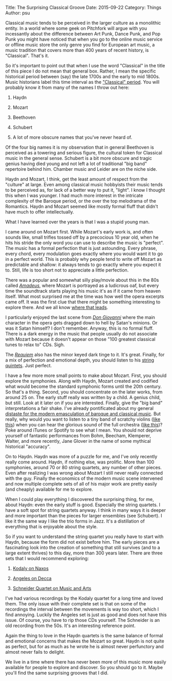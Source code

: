 Title: The Surprising Classical Groove
Date: 2015-09-22
Category: Things
Author: psu

Classical music tends to be perceived in the larger culture as a monolithic entity. In a world where some geek on Pitchfork will argue with you incessantly about the difference between Art Punk, Dance Punk, and Pop Punk you might have noticed that when you go to the online music service or offline music store the only genre you find for European art music, a music tradition that covers more than 400 years of recent history, is "Classical". That's it.

So it's important to point out that when I use the word "Classical" in the title of this piece I do not mean that general box. Rather, I mean the specific historical period between (say) the late 1700s and the early to mid 1800s. Music historians label this time interval as the <a href="https://en.wikipedia.org/wiki/Classical_period_(music)">"Classical" period</a>. You will probably know it from many of the names I throw out here:

1. Haydn

2. Mozart

3. Beethoven

4. Schubert

5. A lot of more obscure names that you've never heard of.

Of the four big names it is my observation that in general Beethoven is perceived as a towering and serious figure, the cultural token for Classical music in the general sense. Schubert is a bit more obscure and tragic genius having died young and not left a lot of traditional "big band" repertoire behind him. Chamber music and Leider are on the niche side.

Haydn and Mozart, I think, get the least amount of respect from the "culture" at large. Even among classical music hobbyists their music tends to be perceived as, for lack of a better way to put it, "light". I know I thought this when I was younger. I had much more interest in the intricate complexity of the Baroque period, or the over the top melodrama of the Romantics. Haydn and Mozart seemed like mostly formal fluff that didn't have much to offer intellectually.

What I have learned over the years is that I was a stupid young man.

I came around on Mozart first. While Mozart's early work is, and often sounds like, small trifles tossed off by a precocious 10 year old, when he hits his stride the only word you can use to describe the music is "perfect". The music has a formal perfection that is just astounding. Every phrase, every chord, every modulation goes exactly where you would want it to go in a perfect world. This is probably why people tend to write off Mozart as predictable and shallow: it always tends to go exactly where you expect it to. Still, life is too short not to appreciate a little perfection.

There was a popular and somewhat silly play/movie about this in the 80s called <a href="http://www.imdb.com/title/tt0086879/"><em>Amadeus</em></a>, where Mozart is portrayed as a ludicrous oaf, but every time the soundtrack starts playing his music it's as if it came from heaven itself. What most surprised me at the time was how well the opera excerpts came off. It was the first clue that there might be something interesting to explore there. And we all know <a href="http://mutable-states.com/how-to-ring.html">where that leads</a>.

I particularly enjoyed the last scene from <a href="https://itun.es/us/5WCoP"><em>Don Giovanni</em></a> where the main character in the opera gets dragged down to hell by Satan's minions. Or was it Satan himself? I don't remember. Anyway, this is no formal fluff. There is a dark energy in the music that people usually do not associate with Mozart because it doesn't appear on those "100 greatest classical tunes to relax to" CDs. Sigh.

The <a href="https://itun.es/us/sjAr"><em>Requiem</em></a> also has the minor keyed dark tinge to it. It's great. Finally, for a mix of perfection and emotional depth, you should listen to his <a href="https://itun.es/us/AMEGe">string quintets</a>. Just perfect.

I have a few more more small points to make about Mozart. First, you should explore the symphonies. Along with Haydn, Mozart created and codified what would become the standard symphonic forms until the 20th century. So that's a thing. Second, you should concentrate on the later works, from around 25 on. The early stuff really was written by a child. A genius child, but still. Look at it later on if you are interested. Finally, give the "big band" interpretations a fair shake. I've already pontificated about my general <a href="http://mutable-states.com/nouvelle-old-music.html">distaste for the modern emasculation of baroque and classical music</a>. But really, why would you want to listen to a tiny band of scratchy violins (<a href="https://itun.es/us/RYFfn">like this</a>) when you can hear the glorious sound of the full orchestra (<a href="https://itun.es/us/sg-V5">like this</a>)? Poke around iTunes or Spotify to see what I mean. You should not deprive yourself of fantastic performances from Bohm, Beecham, Klemperer, Walter, and more recently, Jane Glover in the name of some mythical historical "accuracy". 

On to Haydn. Haydn was more of a puzzle for me, and I've only recently really come around. Haydn, if nothing else, was prolific. More than 100 symphonies, around 70 or 80 string quartets, any number of other pieces. Even after realizing I was wrong about Mozart I still never really connected with the guy. Finally the economics of the modern music scene intervened and now multiple complete sets of all of his major work are pretty easily (and cheaply) available for me to explore.

When I could play everything I discovered the surprising thing, for me, about Haydn: even the early stuff is good. Especially the string quartets. I have a soft spot for string quartets anyway. I think in many ways it is deeper and more important than the pieces for larger ensembles (see Schubert). I like it the same way I like the trio forms in Jazz. It's a distillation of everything that is enjoyable about the style.

So if you want to understand the string quartet you really have to start with Haydn, because the form did not exist before him. The early pieces are a fascinating look into the creation of something that still survives (and to a large extent thrives) to this day, more than 300 years later. There are three sets that I would recommend exploring:

1. <a href="https://itun.es/us/Z-yNr">Kodaly on Naxos</a>

2. <a href="http://www.amazon.com/gp/product/B007CW2FGG">Angeles on Decca</a>

3. <a href="https://itun.es/us/EuF93">Schneider Quartet on Music and Arts</a> 

I've had various recordings by the Kodaly quartet for a long time and loved them. The only issue with their complete set is that on some of the recordings the interval between the movements is way too short, which I find annoying. Luckily the Angeles set is just as good and does not have this issue. Of course, you have to rip those CDs yourself. The Schneider is an old recording from the 50s. It's an interesting reference point.

Again the thing to love in the Haydn quartets is the same balance of formal and emotional concerns that makes the Mozart so great. Haydn is not quite as perfect, but for as much as he wrote he is almost never perfunctory and almost never fails to delight.

We live in a time where there has never been more of this music more easily available for people to explore and discover. So you should go to it. Maybe you'll find the same surprising grooves that I did.
